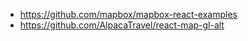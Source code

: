 - https://github.com/mapbox/mapbox-react-examples
- https://github.com/AlpacaTravel/react-map-gl-alt
